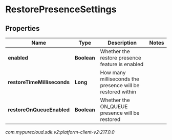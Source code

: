 # RestorePresenceSettings


## Properties

| Name | Type | Description | Notes |
| ------------ | ------------- | ------------- | ------------- |
| **enabled** | **Boolean** | Whether the restore presence feature is enabled |  |
| **restoreTimeMilliseconds** | **Long** | How many milliseconds the presence will be restored within |  |
| **restoreOnQueueEnabled** | **Boolean** | Whether the ON_QUEUE presence will be restored |  |




_com.mypurecloud.sdk.v2:platform-client-v2:217.0.0_
